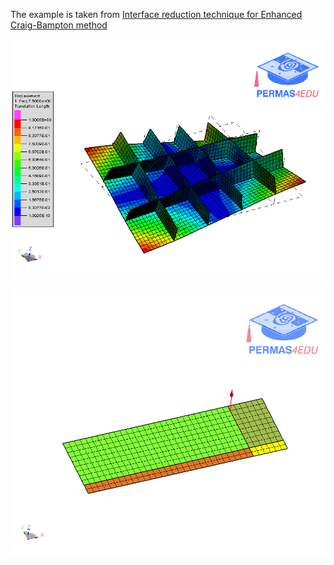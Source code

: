 The example is taken from [Interface reduction technique for Enhanced Craig-Bampton method](https://doi.org/10.1016/j.ymssp.2023.111074)

![First mode shape](first_mode.gif "First elastic mode shape")

![CLT plate](clt_plate.png "Cross-laminated timber (CLT) plate")
